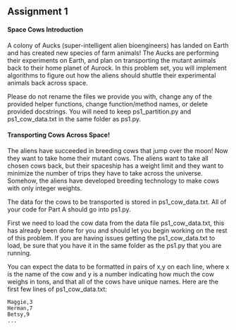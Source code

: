 ## Assignment 1 ##

#### Space Cows Introduction ####
A colony of Aucks (super-intelligent alien bioengineers) has landed on Earth and has created new species of farm animals! The Aucks are performing their experiments on Earth, and plan on transporting the mutant animals back to their home planet of Aurock. In this problem set, you will implement algorithms to figure out how the aliens should shuttle their experimental animals back across space.


Please do not rename the files we provide you with, change any of the provided helper functions, change function/method names, or delete provided docstrings. You will need to keep ps1_partition.py and ps1_cow_data.txt in the same folder as ps1.py.


#### Transporting Cows Across Space! ####

The aliens have succeeded in breeding cows that jump over the moon! Now they want to take home their mutant cows. The aliens want to take all chosen cows back, but their spaceship has a weight limit and they want to minimize the number of trips they have to take across the universe. Somehow, the aliens have developed breeding technology to make cows with only integer weights.

The data for the cows to be transported is stored in ps1_cow_data.txt. All of your code for Part A should go into ps1.py.

First we need to load the cow data from the data file ps1_cow_data.txt, this has already been done for you and should let you begin working on the rest of this problem. If you are having issues getting the ps1_cow_data.txt to load, be sure that you have it in the same folder as the ps1.py that you are running.

You can expect the data to be formatted in pairs of x,y on each line, where x is the name of the cow and y is a number indicating how much the cow weighs in tons, and that all of the cows have unique names. Here are the first few lines of ps1_cow_data.txt:

```
Maggie,3
Herman,7
Betsy,9
...
```